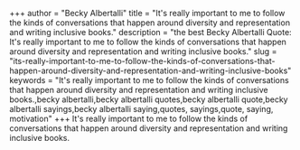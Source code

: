 +++
author = "Becky Albertalli"
title = "It's really important to me to follow the kinds of conversations that happen around diversity and representation and writing inclusive books."
description = "the best Becky Albertalli Quote: It's really important to me to follow the kinds of conversations that happen around diversity and representation and writing inclusive books."
slug = "its-really-important-to-me-to-follow-the-kinds-of-conversations-that-happen-around-diversity-and-representation-and-writing-inclusive-books"
keywords = "It's really important to me to follow the kinds of conversations that happen around diversity and representation and writing inclusive books.,becky albertalli,becky albertalli quotes,becky albertalli quote,becky albertalli sayings,becky albertalli saying,quotes, sayings,quote, saying, motivation"
+++
It's really important to me to follow the kinds of conversations that happen around diversity and representation and writing inclusive books.
